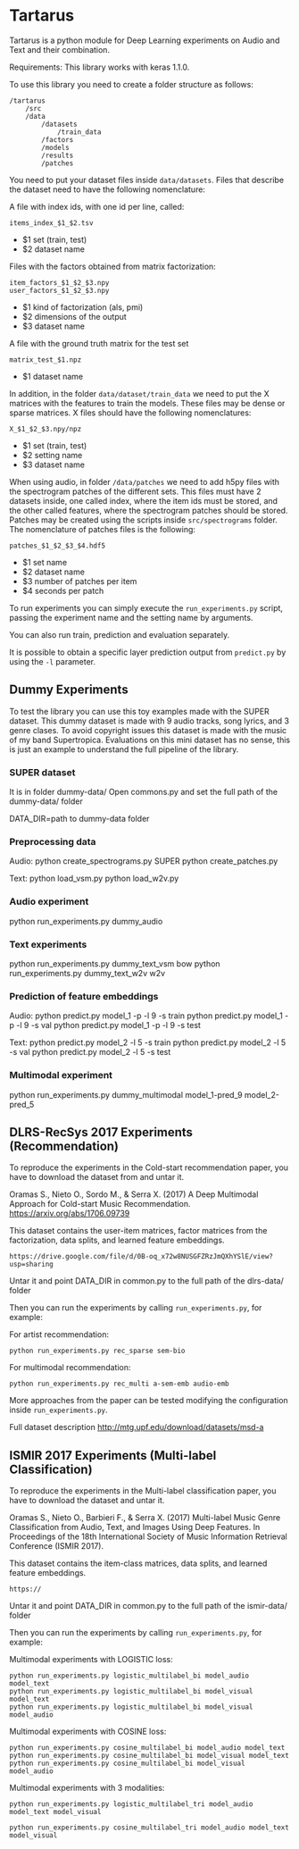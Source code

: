 # Tartarus

Tartarus is a python module for Deep Learning experiments on Audio and Text and their combination.

Requirements: This library works with keras 1.1.0.

To use this library you need to create a folder structure as follows:

    /tartarus
        /src
        /data
            /datasets
                /train_data
            /factors
            /models
            /results
            /patches

You need to put your dataset files inside `data/datasets`. Files that describe the dataset need to have the following nomenclature:

A file with index ids, with one id per line, called:

    items_index_$1_$2.tsv

- $1 set (train, test)
- $2 dataset name

Files with the factors obtained from matrix factorization:

    item_factors_$1_$2_$3.npy
    user_factors_$1_$2_$3.npy

- $1 kind of factorization (als, pmi)
- $2 dimensions of the output
- $3 dataset name

A file with the ground truth matrix for the test set

    matrix_test_$1.npz

- $1 dataset name

In addition, in the folder `data/dataset/train_data` we need to put the X matrices with the features to train the models. 
These files may be dense or sparse matrices. X files should have the following nomenclatures:

    X_$1_$2_$3.npy/npz

- $1 set (train, test)
- $2 setting name
- $3 dataset name

When using audio, in folder `/data/patches` we need to add h5py files with the spectrogram patches of the different sets. 
This files must have 2 datasets inside, one called index, where the item ids must be stored, and the other called features, where the spectrogram patches should be stored. 
Patches may be created using the scripts inside `src/spectrograms` folder. 
The nomenclature of patches files is the following:

    patches_$1_$2_$3_$4.hdf5

- $1 set name
- $2 dataset name
- $3 number of patches per item
- $4 seconds per patch

To run experiments you can simply execute the `run_experiments.py` script, passing the experiment name and the setting name by arguments.

You can also run train, prediction and evaluation separately.

It is possible to obtain a specific layer prediction output from `predict.py` by using the `-l` parameter.

## Dummy Experiments

To test the library you can use this toy examples made with the SUPER dataset. This dummy dataset is made with 9 audio tracks, song lyrics, and 3 genre clases. To avoid copyright issues this dataset is made with the music of my band Supertropica. Evaluations on this mini dataset has no sense, this is just an example to understand the full pipeline of the library.

### SUPER dataset

It is in folder dummy-data/
Open commons.py and set the full path of the dummy-data/ folder

DATA_DIR=path to dummy-data folder

### Preprocessing data

Audio:
python create_spectrograms.py SUPER
python create_patches.py

Text:
python load_vsm.py
python load_w2v.py

### Audio experiment

python run_experiments.py dummy_audio

### Text experiments

python run_experiments.py dummy_text_vsm bow
python run_experiments.py dummy_text_w2v w2v

### Prediction of feature embeddings

Audio: 
python predict.py model_1 -p -l 9 -s train
python predict.py model_1 -p -l 9 -s val
python predict.py model_1 -p -l 9 -s test

Text: 
python predict.py model_2 -l 5 -s train
python predict.py model_2 -l 5 -s val
python predict.py model_2 -l 5 -s test


### Multimodal experiment

python run_experiments.py dummy_multimodal model_1-pred_9 model_2-pred_5


## DLRS-RecSys 2017 Experiments (Recommendation)

To reproduce the experiments in the Cold-start recommendation paper, you have to download the dataset from and untar it.

Oramas S., Nieto O., Sordo M., & Serra X. (2017) A Deep Multimodal Approach for Cold-start Music Recommendation. https://arxiv.org/abs/1706.09739

This dataset contains the user-item matrices, factor matrices from the factorization, data splits, and learned feature embeddings.

    https://drive.google.com/file/d/0B-oq_x72w8NUSGFZRzJmQXhYSlE/view?usp=sharing

Untar it and point DATA_DIR in common.py to the full path of the dlrs-data/ folder

Then you can run the experiments by calling `run_experiments.py`, for example:

For artist recommendation:

    python run_experiments.py rec_sparse sem-bio

For multimodal recommendation:

    python run_experiments.py rec_multi a-sem-emb audio-emb

More approaches from the paper can be tested modifying the configuration inside `run_experiments.py`.

Full dataset description http://mtg.upf.edu/download/datasets/msd-a

## ISMIR 2017 Experiments (Multi-label Classification)

To reproduce the experiments in the Multi-label classification paper, you have to download the dataset and untar it.

Oramas S., Nieto O., Barbieri F., & Serra X. (2017) Multi-label Music Genre Classification from Audio, Text, and Images Using Deep Features. In Proceedings of the 18th International Society of Music Information Retrieval Conference (ISMIR 2017).

This dataset contains the item-class matrices, data splits, and learned feature embeddings.

    https://

Untar it and point DATA_DIR in common.py to the full path of the ismir-data/ folder

Then you can run the experiments by calling `run_experiments.py`, for example:


Multimodal experiments with LOGISTIC loss:

	python run_experiments.py logistic_multilabel_bi model_audio model_text
	python run_experiments.py logistic_multilabel_bi model_visual model_text
	python run_experiments.py logistic_multilabel_bi model_visual model_audio

Multimodal experiments with COSINE loss:

	python run_experiments.py cosine_multilabel_bi model_audio model_text
	python run_experiments.py cosine_multilabel_bi model_visual model_text
	python run_experiments.py cosine_multilabel_bi model_visual model_audio

Multimodal experiments with 3 modalities:

	python run_experiments.py logistic_multilabel_tri model_audio model_text model_visual

	python run_experiments.py cosine_multilabel_tri model_audio model_text model_visual

